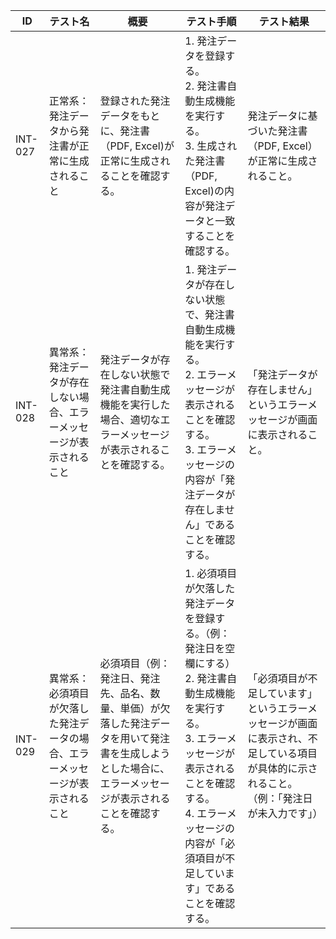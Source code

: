 | ID | テスト名 | 概要 | テスト手順 | テスト結果 |
|------|----------|--------|------------|------------|
| INT-027 | 正常系：発注データから発注書が正常に生成されること | 登録された発注データをもとに、発注書（PDF, Excel)が正常に生成されることを確認する。 | 1. 発注データを登録する。<br>2. 発注書自動生成機能を実行する。<br>3. 生成された発注書（PDF, Excel)の内容が発注データと一致することを確認する。 | 発注データに基づいた発注書（PDF, Excel）が正常に生成されること。 |
| INT-028 | 異常系：発注データが存在しない場合、エラーメッセージが表示されること | 発注データが存在しない状態で発注書自動生成機能を実行した場合、適切なエラーメッセージが表示されることを確認する。 | 1. 発注データが存在しない状態で、発注書自動生成機能を実行する。<br>2. エラーメッセージが表示されることを確認する。<br>3. エラーメッセージの内容が「発注データが存在しません」であることを確認する。 | 「発注データが存在しません」というエラーメッセージが画面に表示されること。 |
| INT-029 | 異常系：必須項目が欠落した発注データの場合、エラーメッセージが表示されること | 必須項目（例：発注日、発注先、品名、数量、単価）が欠落した発注データを用いて発注書を生成しようとした場合に、エラーメッセージが表示されることを確認する。 | 1. 必須項目が欠落した発注データを登録する。（例：発注日を空欄にする）<br>2. 発注書自動生成機能を実行する。<br>3. エラーメッセージが表示されることを確認する。<br>4. エラーメッセージの内容が「必須項目が不足しています」であることを確認する。 | 「必須項目が不足しています」というエラーメッセージが画面に表示され、不足している項目が具体的に示されること。（例：「発注日が未入力です」） | 
